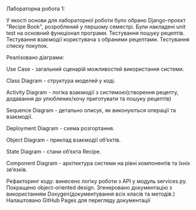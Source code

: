 Лабораторна робота 1:

У якості основи для лабораторної роботи було обрано Django-проєкт "Recipe Book", розроблений у першому семестрі. 
Були накладені unit test на основний функціонал програми. Тестування пошуку рецептів. Тестування взаємодії користувача з обраними рецептами. Тестування списку покупок.

Реалізовано діаграми:

Use Case - загальний сценарій можливостей використання системи.

Class Diagram - структура моделей у коді.

Activity Diagram -  логіка взаємодії з системою(створення рецепту, додавання до улюблених/хочу приготувати та пошуку рецептів)

Sequence Diagram - детально описує, як виконуються операції та взаємодії.

Deployment Diagram - схема розгортання.

Object Diagram - приклад взаємодії об’єктів.

State Diagram - стани об’єкта Recipe.

Component Diagram - архітектура системи на рівні компонентів та їхніх зв’язків.


Рефакторинг коду: винесено логіку роботи з API у модуль services.py. Покращено object-oriented design. 
Згенеровано документацію з використанням Doxygen(документування всіх класів та методів.) Налаштовано GitHub Pages для перегляду документації


